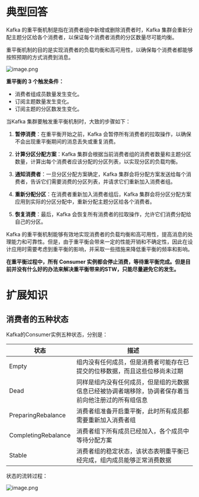 # 典型回答

Kafka 的重平衡机制是指在消费者组中新增或删除消费者时，Kafka 集群会重新分配主题分区给各个消费者，以保证每个消费者消费的分区数量尽可能均衡。

重平衡机制的目的是实现消费者的负载均衡和高可用性，以确保每个消费者都能够按照预期的方式消费到消息。

![image.png](https://cdn.nlark.com/yuque/0/2023/png/5378072/1678605797572-80a61f6e-b9d6-4d55-9f43-d0f2bd28af12.png#averageHue=%23fbf9f7&clientId=ucd94bd98-b82d-4&from=paste&id=u813e9123&originHeight=2018&originWidth=3605&originalType=url&ratio=1&rotation=0&showTitle=false&size=1540049&status=done&style=none&taskId=ua754224d-4f5a-4b70-8eb7-910a23274b7&title=)

**重平衡的 3 个触发条件：**

- 消费者组成员数量发生变化。
- 订阅主题数量发生变化。
- 订阅主题的分区数发生变化。

当Kafka 集群要触发重平衡机制时，大致的步骤如下：

1. **暂停消费**：在重平衡开始之前，Kafka 会暂停所有消费者的拉取操作，以确保不会出现重平衡期间的消息丢失或重复消费。

2. **计算分区分配方案**：Kafka 集群会根据当前消费者组的消费者数量和主题分区数量，计算出每个消费者应该分配的分区列表，以实现分区的负载均衡。

3. **通知消费者**：一旦分区分配方案确定，Kafka 集群会将分配方案发送给每个消费者，告诉它们需要消费的分区列表，并请求它们重新加入消费者组。

4. **重新分配分区**：在消费者重新加入消费者组后，Kafka 集群会将分区分配方案应用到实际的分区分配中，重新分配主题分区给各个消费者。

5. **恢复消费**：最后，Kafka 会恢复所有消费者的拉取操作，允许它们消费分配给自己的分区。

Kafka 的重平衡机制能够有效地实现消费者的负载均衡和高可用性，提高消息的处理能力和可靠性。但是，由于重平衡会带来一定的性能开销和不确定性，因此在设计应用时需要考虑到重平衡的影响，并采取一些措施来降低重平衡的频率和影响。

**在重平衡过程中，所有 Consumer 实例都会停止消费，等待重平衡完成。但是目前并没有什么好的办法来解决重平衡带来的STW，只能尽量避免它的发生。**

# 扩展知识

## 消费者的五种状态

Kafka的Consumer实例五种状态，分别是：


| 状态 | 描述 |
| --- | --- |
| Empty | 组内没有任何成员，但是消费者可能存在已提交的位移数据，而且这些位移尚未过期 |
| Dead | 同样是组内没有任何成员，但是组的元数据信息已经被协调者端移除，协调者保存着当前向他注册过的所有组信息 |
| PreparingRebalance | 消费者组准备开启重平衡，此时所有成员都需要重新加入消费者组 |
| CompletingRebalance | 消费者组下所有成员已经加入，各个成员中等待分配方案 |
| Stable | 消费者组的稳定状态，该状态表明重平衡已经完成，组内成员能够正常消费数据 |

状态的流转过程：


![image.png](https://cdn.nlark.com/yuque/0/2023/png/5378072/1678606209834-a484dcf7-dece-4eb1-988b-17ff3affcc5f.png#averageHue=%23f4f4f4&clientId=ucd94bd98-b82d-4&from=paste&id=u9b10feb4&originHeight=1505&originWidth=3580&originalType=url&ratio=1&rotation=0&showTitle=false&size=713833&status=done&style=none&taskId=u819fea87-d2e4-4a89-91ed-f046c3aa719&title=)
